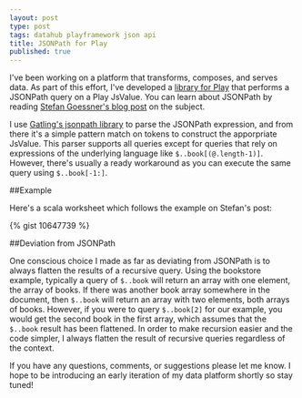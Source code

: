 ```yaml
---
layout: post
type: post
tags: datahub playframework json api
title: JSONPath for Play
published: true
---
```


I've been working on a platform that transforms, composes, and serves data.  As part of this effort, I've developed a [library for Play](https://github.com/josephpconley/play-jsonpath) that performs a JSONPath query on a Play JsValue. You can learn about JSONPath by reading [Stefan Goessner's blog post](http://goessner.net/articles/JsonPath/) on the subject. 

I use [Gatling's jsonpath library](https://github.com/gatling/jsonpath) to parse the JSONPath expression, and from there it's a simple pattern match on tokens to construct the apporpriate JsValue.  This parser supports all queries except for queries that rely on expressions of the underlying language like `$..book[(@.length-1)]`.  However, there's usually a ready workaround as you can execute the same query using `$..book[-1:]`.

##Example

Here's a scala worksheet which follows the example on Stefan's post:

{% gist 10647739 %}

##Deviation from JSONPath

One conscious choice I made as far as deviating from JSONPath is to always flatten the results of a recursive query.  Using the bookstore example, typically a query of `$..book` will return an array with one element, the array of books.  If there was another book array somewhere in the document, then `$..book` will return an array with two elements, both arrays of books.  However, if you were to query `$..book[2]` for our example, you would get the second book in the first array, which assumes that the `$..book` result has been flattened.  In order to make recursion easier and the code simpler, I always flatten the result of recursive queries regardless of the context.

If you have any questions, comments, or suggestions please let me know.  I hope to be introducing an early iteration of my data platform shortly so stay tuned!